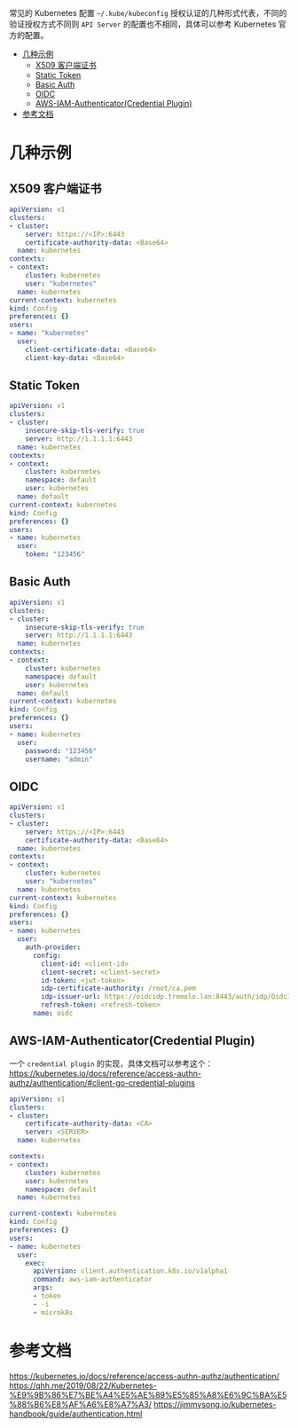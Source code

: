 常见的 Kubernetes 配置 `~/.kube/kubeconfig` 授权认证的几种形式代表，不同的验证授权方式不同则 `API Server` 的配置也不相同，具体可以参考 Kubernetes 官方的配置。


- [几种示例](#%e5%87%a0%e7%a7%8d%e7%a4%ba%e4%be%8b)
  - [X509 客户端证书](#x509-%e5%ae%a2%e6%88%b7%e7%ab%af%e8%af%81%e4%b9%a6)
  - [Static Token](#static-token)
  - [Basic Auth](#basic-auth)
  - [OIDC](#oidc)
  - [AWS-IAM-Authenticator(Credential Plugin)](#aws-iam-authenticatorcredential-plugin)
- [参考文档](#%e5%8f%82%e8%80%83%e6%96%87%e6%a1%a3)

# 几种示例

## X509 客户端证书

```yaml
apiVersion: v1
clusters:
- cluster:
    server: https://<IP>:6443
    certificate-authority-data: <Base64>
  name: kubernetes
contexts:
- context:
    cluster: kubernetes
    user: "kubernetes"
  name: kubernetes
current-context: kubernetes
kind: Config
preferences: {}
users:
- name: "kubernetes"
  user:
    client-certificate-data: <Base64>
    client-key-data: <Base64>
```

## Static Token

```yaml
apiVersion: v1
clusters:
- cluster:
    insecure-skip-tls-verify: true
    server: http://1.1.1.1:6443
  name: kubernetes
contexts:
- context:
    cluster: kubernetes
    namespace: default
    user: kubernetes
  name: default
current-context: kubernetes
kind: Config
preferences: {}
users:
- name: kubernetes
  user:
    token: "123456"
```

## Basic Auth

```yaml
apiVersion: v1
clusters:
- cluster:
    insecure-skip-tls-verify: true
    server: http://1.1.1.1:6443
  name: kubernetes
contexts:
- context:
    cluster: kubernetes
    namespace: default
    user: kubernetes
  name: default
current-context: kubernetes
kind: Config
preferences: {}
users:
- name: kubernetes
  user:
    password: "123456"
    username: "admin"
```

## OIDC

```yaml
apiVersion: v1
clusters:
- cluster:
    server: https://<IP>:6443
    certificate-authority-data: <Base64>
  name: kubernetes
contexts:
- context:
    cluster: kubernetes
    user: "kubernetes"
  name: kubernetes
current-context: kubernetes
kind: Config
preferences: {}
users:
- name: kubernetes
  user:
    auth-provider:
      config:
        client-id: <client-id>
        client-secret: <client-secret>
        id-token: <jwt-token>
        idp-certificate-authority: /root/ca.pem
        idp-issuer-url: https://oidcidp.tremolo.lan:8443/auth/idp/OidcIdP
        refresh-token: <refresh-token>
      name: oidc
```

## AWS-IAM-Authenticator(Credential Plugin)

一个 `credential plugin` 的实现，具体文档可以参考这个：https://kubernetes.io/docs/reference/access-authn-authz/authentication/#client-go-credential-plugins

```yaml
apiVersion: v1
clusters:
- cluster:
    certificate-authority-data: <CA>
    server: <SERVER>
  name: kubernetes

contexts:
- context:
    cluster: kubernetes
    user: kubernetes
    namespace: default
  name: kubernetes

current-context: kubernetes
kind: Config
preferences: {}
users:
- name: kubernetes
  user:
    exec:
      apiVersion: client.authentication.k8s.io/v1alpha1
      command: aws-iam-authenticator
      args:
      - token
      - -i
      - microk8s
```

# 参考文档

https://kubernetes.io/docs/reference/access-authn-authz/authentication/
https://qhh.me/2019/08/22/Kubernetes-%E9%9B%86%E7%BE%A4%E5%AE%89%E5%85%A8%E6%9C%BA%E5%88%B6%E8%AF%A6%E8%A7%A3/
https://jimmysong.io/kubernetes-handbook/guide/authentication.html
